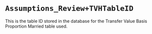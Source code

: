 # `Assumptions_Review+TVHTableID`

This is the table ID stored in the database for the Transfer Value Basis Proportion Married table used.